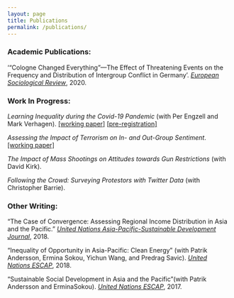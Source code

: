 ```yaml
---
layout: page
title: Publications
permalink: /publications/
---
```


### Academic Publications: 

‘“Cologne Changed Everything”—The Effect of Threatening Events on the Frequency and Distribution of Intergroup Conflict in Germany’. [_European Sociological Review_](https://academic.oup.com/esr/advance-article-abstract/doi/10.1093/esr/jcaa007/5814862), 2020.


### Work In Progress:

_Learning Inequality during the Covid-19 Pandemic_ (with Per Engzell and Mark Verhagen). 
[[working paper]](https://osf.io/preprints/socarxiv/ve4z7/) [[pre-registration]](https://osf.io/ngpt2/)

_Assessing the Impact of Terrorism on In- and Out-Group Sentiment_.[[working paper]](https://github.com/ArunFrey/arunfrey.github.io/blob/master/assets/Paper2.pdf)

_The Impact of Mass Shootings on Attitudes towards Gun Restrictions_ (with David Kirk).


_Following the Crowd: Surveying Protestors with Twitter Data_ (with Christopher Barrie). 




### Other Writing:

“The Case of Convergence: Assessing Regional Income Distribution in Asia and the Pacific.” [_United Nations Asia-Pacific-Sustainable Development Journal_](https://econpapers.repec.org/article/untjapsdj/v_3a25_3ay_3a2018_3ai_3a2_3ap_3a1-19.htm), 2018.

“Inequality of Opportunity in Asia-Pacific: Clean Energy” (with Patrik Andersson, Ermina Sokou, Yichun Wang, and Predrag Savic). [_United Nations ESCAP_](https://www.unescap.org/resources/inequality-opportunity-asia-and-pacific-clean-energy), 2018.

“Sustainable Social Development in Asia and the Pacific”(with Patrik Andersson and ErminaSokou). [_United Nations ESCAP_](https://www.unescap.org/sites/default/files/publications/Sustainable%20Social%20Development%20in%20A-P.pdf), 2017.
